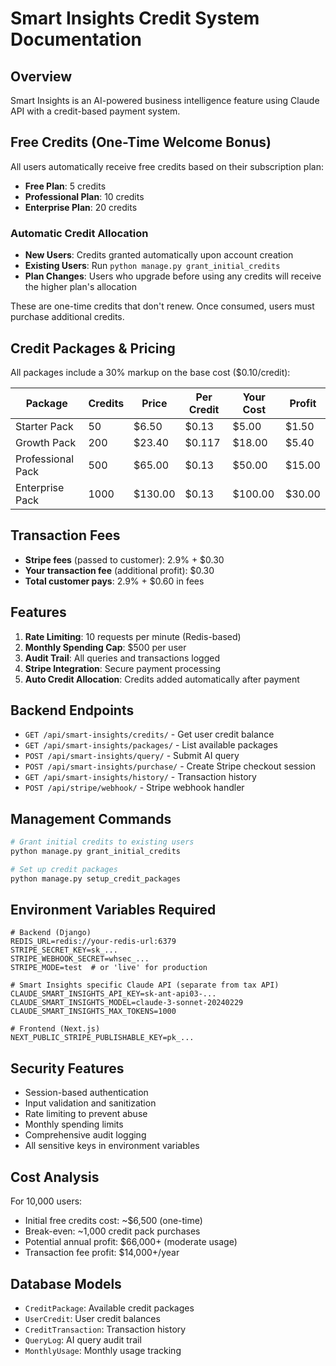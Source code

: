 # Smart Insights Credit System Documentation

## Overview
Smart Insights is an AI-powered business intelligence feature using Claude API with a credit-based payment system.

## Free Credits (One-Time Welcome Bonus)
All users automatically receive free credits based on their subscription plan:

- **Free Plan**: 5 credits
- **Professional Plan**: 10 credits  
- **Enterprise Plan**: 20 credits

### Automatic Credit Allocation
- **New Users**: Credits granted automatically upon account creation
- **Existing Users**: Run `python manage.py grant_initial_credits`
- **Plan Changes**: Users who upgrade before using any credits will receive the higher plan's allocation

These are one-time credits that don't renew. Once consumed, users must purchase additional credits.

## Credit Packages & Pricing
All packages include a 30% markup on the base cost ($0.10/credit):

| Package | Credits | Price | Per Credit | Your Cost | Profit |
|---------|---------|-------|------------|-----------|---------|
| Starter Pack | 50 | $6.50 | $0.13 | $5.00 | $1.50 |
| Growth Pack | 200 | $23.40 | $0.117 | $18.00 | $5.40 |
| Professional Pack | 500 | $65.00 | $0.13 | $50.00 | $15.00 |
| Enterprise Pack | 1000 | $130.00 | $0.13 | $100.00 | $30.00 |

## Transaction Fees
- **Stripe fees** (passed to customer): 2.9% + $0.30
- **Your transaction fee** (additional profit): $0.30
- **Total customer pays**: 2.9% + $0.60 in fees

## Features
1. **Rate Limiting**: 10 requests per minute (Redis-based)
2. **Monthly Spending Cap**: $500 per user
3. **Audit Trail**: All queries and transactions logged
4. **Stripe Integration**: Secure payment processing
5. **Auto Credit Allocation**: Credits added automatically after payment

## Backend Endpoints
- `GET /api/smart-insights/credits/` - Get user credit balance
- `GET /api/smart-insights/packages/` - List available packages
- `POST /api/smart-insights/query/` - Submit AI query
- `POST /api/smart-insights/purchase/` - Create Stripe checkout session
- `GET /api/smart-insights/history/` - Transaction history
- `POST /api/stripe/webhook/` - Stripe webhook handler

## Management Commands
```bash
# Grant initial credits to existing users
python manage.py grant_initial_credits

# Set up credit packages
python manage.py setup_credit_packages
```

## Environment Variables Required
```
# Backend (Django)
REDIS_URL=redis://your-redis-url:6379
STRIPE_SECRET_KEY=sk_...
STRIPE_WEBHOOK_SECRET=whsec_...
STRIPE_MODE=test  # or 'live' for production

# Smart Insights specific Claude API (separate from tax API)
CLAUDE_SMART_INSIGHTS_API_KEY=sk-ant-api03-...
CLAUDE_SMART_INSIGHTS_MODEL=claude-3-sonnet-20240229
CLAUDE_SMART_INSIGHTS_MAX_TOKENS=1000

# Frontend (Next.js)
NEXT_PUBLIC_STRIPE_PUBLISHABLE_KEY=pk_...
```

## Security Features
- Session-based authentication
- Input validation and sanitization
- Rate limiting to prevent abuse
- Monthly spending limits
- Comprehensive audit logging
- All sensitive keys in environment variables

## Cost Analysis
For 10,000 users:
- Initial free credits cost: ~$6,500 (one-time)
- Break-even: ~1,000 credit pack purchases
- Potential annual profit: $66,000+ (moderate usage)
- Transaction fee profit: $14,000+/year

## Database Models
- `CreditPackage`: Available credit packages
- `UserCredit`: User credit balances
- `CreditTransaction`: Transaction history
- `QueryLog`: AI query audit trail
- `MonthlyUsage`: Monthly usage tracking